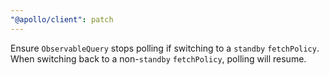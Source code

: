 ```yaml
---
"@apollo/client": patch
---
```


Ensure `ObservableQuery` stops polling if switching to a `standby` `fetchPolicy`. When switching back to a non-`standby` `fetchPolicy`, polling will resume.
